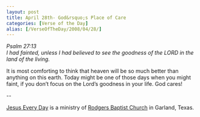 ```yaml
---
layout: post
title: April 28th- God&rsquo;s Place of Care
categories: [Verse of the Day]
alias: [/VerseOfTheDay/2008/04/28/]
---
```


_Psalm 27:13  
I had fainted, unless I had believed to see the goodness of the LORD
in the land of the living._

It is most comforting to think that heaven will be so much better
than anything on this earth. Today might be one of those days when
you might faint, if you don&rsquo;t focus on the Lord&rsquo;s
goodness in your life. God cares!

 --

<a href=http://jesuseveryday.net>Jesus Every Day</a> is a ministry of <a href=http://rodgersbaptist.net>Rodgers Baptist Church</a> in Garland, Texas.
